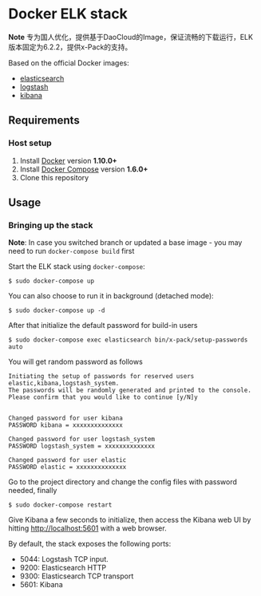# Docker ELK stack

**Note** 专为国人优化，提供基于DaoCloud的Image，保证流畅的下载运行，ELK版本固定为6.2.2，提供x-Pack的支持。

Based on the official Docker images:

* [elasticsearch](https://github.com/elastic/elasticsearch-docker)
* [logstash](https://github.com/elastic/logstash-docker)
* [kibana](https://github.com/elastic/kibana-docker)

## Requirements

### Host setup

1. Install [Docker](https://www.docker.com/community-edition#/download) version **1.10.0+**
2. Install [Docker Compose](https://docs.docker.com/compose/install/) version **1.6.0+**
3. Clone this repository

## Usage

### Bringing up the stack

**Note**: In case you switched branch or updated a base image - you may need to run `docker-compose build` first

Start the ELK stack using `docker-compose`:

```console
$ sudo docker-compose up
```

You can also choose to run it in background (detached mode):

```console
$ sudo docker-compose up -d
```

After that initialize the default password for build-in users

```console
$ sudo docker-compose exec elasticsearch bin/x-pack/setup-passwords auto
```

You will get random password as follows

```console
Initiating the setup of passwords for reserved users elastic,kibana,logstash_system.
The passwords will be randomly generated and printed to the console.
Please confirm that you would like to continue [y/N]y


Changed password for user kibana
PASSWORD kibana = xxxxxxxxxxxxxx

Changed password for user logstash_system
PASSWORD logstash_system = xxxxxxxxxxxxxx

Changed password for user elastic
PASSWORD elastic = xxxxxxxxxxxxxx
```

Go to the project directory and change the config files with password needed, finally
```console
$ sudo docker-compose restart
```

Give Kibana a few seconds to initialize, then access the Kibana web UI by hitting
[http://localhost:5601](http://localhost:5601) with a web browser.

By default, the stack exposes the following ports:
* 5044: Logstash TCP input.
* 9200: Elasticsearch HTTP
* 9300: Elasticsearch TCP transport
* 5601: Kibana
